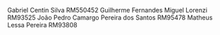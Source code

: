 Gabriel Centin Silva RM550452 
Guilherme Fernandes Miguel Lorenzi RM93525
João Pedro Camargo Pereira dos Santos RM95478
Matheus Lessa Pereira RM93808
